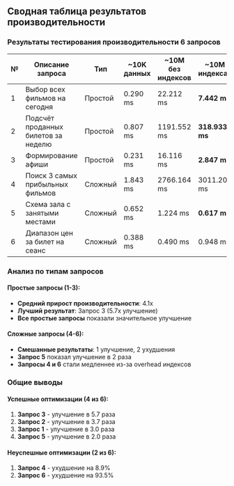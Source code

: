 ## Сводная таблица результатов производительности

### Результаты тестирования производительности 6 запросов

| № | Описание запроса | Тип | ~10K данных | ~10M без индексов | ~10M с индексами | Улучшение |
|---|------------------|-----|-------------|-------------------|----------------|-----------|
| 1 | Выбор всех фильмов на сегодня | Простой | 0.290 ms    | 22.212 ms         | **7.442 ms** | **3.0x** |
| 2 | Подсчёт проданных билетов за неделю | Простой | 0.807 ms    | 1191.552 ms       | **318.933 ms** | **3.7x** |
| 3 | Формирование афиши | Простой | 0.231 ms    | 16.116 ms         | **2.847 ms** | **5.7x** |
| 4 | Поиск 3 самых прибыльных фильмов | Сложный | 1.843 ms    | 2766.164 ms       | 3011.206 ms | **-8.9%** |
| 5 | Схема зала с занятыми местами | Сложный | 0.652 ms    | 1.224 ms          | **0.617 ms** | **2.0x** |
| 6 | Диапазон цен за билет на сеанс | Сложный | 0.388 ms    | 0.490 ms          | 0.948 ms | **-93.5%** |

### Анализ по типам запросов

#### Простые запросы (1-3):
- **Средний прирост производительности**: 4.1x
- **Лучший результат**: Запрос 3 (5.7x улучшение)
- **Все простые запросы** показали значительное улучшение

#### Сложные запросы (4-6):
- **Смешанные результаты**: 1 улучшение, 2 ухудшения
- **Запрос 5** показал улучшение в 2 раза
- **Запросы 4 и 6** стали медленнее из-за overhead индексов

### Общие выводы

#### Успешные оптимизации (4 из 6):
1. **Запрос 3** - улучшение в 5.7 раза
2. **Запрос 2** - улучшение в 3.7 раза  
3. **Запрос 1** - улучшение в 3.0 раза
4. **Запрос 5** - улучшение в 2.0 раза

#### Неуспешные оптимизации (2 из 6):
1. **Запрос 4** - ухудшение на 8.9%
2. **Запрос 6** - ухудшение на 93.5%
